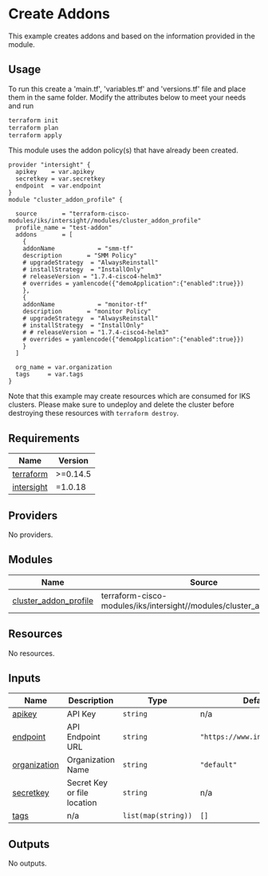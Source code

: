 # Create Addons

This example creates addons and based on the information provided in the module.

## Usage

To run this create a 'main.tf', 'variables.tf' and 'versions.tf' file and place them in the same folder.  Modify the attributes below to meet your needs and run 

```bash
terraform init
terraform plan
terraform apply
```

This module uses the addon policy(s) that have already been created.  

```hcl
provider "intersight" {
  apikey    = var.apikey
  secretkey = var.secretkey
  endpoint  = var.endpoint
}
module "cluster_addon_profile" {

  source       = "terraform-cisco-modules/iks/intersight//modules/cluster_addon_profile"
  profile_name = "test-addon"
  addons       = [
    {
    addonName            = "smm-tf"
    description       = "SMM Policy"
    # upgradeStrategy  = "AlwaysReinstall"
    # installStrategy  = "InstallOnly"
    # releaseVersion = "1.7.4-cisco4-helm3"
    # overrides = yamlencode({"demoApplication":{"enabled":true}})
    },
    {
    addonName            = "monitor-tf"
    description       = "monitor Policy"
    # upgradeStrategy  = "AlwaysReinstall"
    # installStrategy  = "InstallOnly"
    # # releaseVersion = "1.7.4-cisco4-helm3"
    # overrides = yamlencode({"demoApplication":{"enabled":true}})
    }
  ]

  org_name = var.organization
  tags     = var.tags
}

```

Note that this example may create resources which are consumed for IKS clusters.  Please make sure to undeploy and delete the cluster before destroying these resources with `terraform destroy`.
<!-- BEGINNING OF PRE-COMMIT-TERRAFORM DOCS HOOK -->
## Requirements

| Name | Version |
|------|---------|
| <a name="requirement_terraform"></a> [terraform](#requirement\_terraform) | >=0.14.5 |
| <a name="requirement_intersight"></a> [intersight](#requirement\_intersight) | =1.0.18 |

## Providers

No providers.

## Modules

| Name | Source | Version |
|------|--------|---------|
| <a name="module_cluster_addon_profile"></a> [cluster\_addon\_profile](#module\_cluster\_addon\_profile) | terraform-cisco-modules/iks/intersight//modules/cluster_addon_profile | n/a |

## Resources

No resources.

## Inputs

| Name | Description | Type | Default | Required |
|------|-------------|------|---------|:--------:|
| <a name="input_apikey"></a> [apikey](#input\_apikey) | API Key | `string` | n/a | yes |
| <a name="input_endpoint"></a> [endpoint](#input\_endpoint) | API Endpoint URL | `string` | `"https://www.intersight.com"` | no |
| <a name="input_organization"></a> [organization](#input\_organization) | Organization Name | `string` | `"default"` | no |
| <a name="input_secretkey"></a> [secretkey](#input\_secretkey) | Secret Key or file location | `string` | n/a | yes |
| <a name="input_tags"></a> [tags](#input\_tags) | n/a | `list(map(string))` | `[]` | no |

## Outputs

No outputs.
<!-- END OF PRE-COMMIT-TERRAFORM DOCS HOOK -->